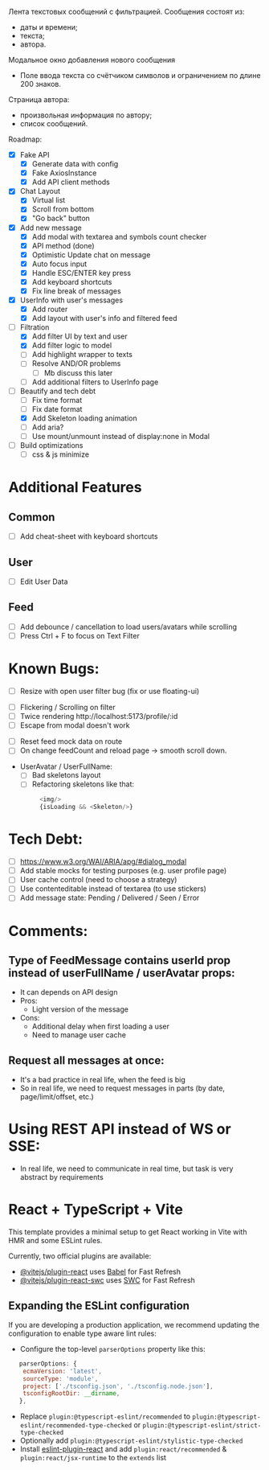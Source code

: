 Лента текстовых сообщений с фильтрацией.
Сообщения состоят из:
- даты и времени;
- текста;
- автора.

Модальное окно добавления нового сообщения
- Поле ввода текста со счётчиком символов и ограничением по длине 200 знаков.

Страница автора:
- произвольная информация по автору;
- список сообщений.

Roadmap:
- [x] Fake API 
  - [x] Generate data with config
  - [x] Fake AxiosInstance
  - [x] Add API client methods
- [x] Chat Layout
  - [x] Virtual list
  - [x] Scroll from bottom
  - [x] "Go back" button
- [x] Add new message
  - [x] Add modal with textarea and symbols count checker 
  - [x] API method (done)
  - [x] Optimistic Update chat on message
  - [x] Auto focus input 
  - [x] Handle ESC/ENTER key press
  - [x] Add keyboard shortcuts
  - [x] Fix line break of messages
- [x] UserInfo with user's messages
  - [x] Add router
  - [x] Add layout with user's info and filtered feed
- [ ] Filtration
  - [x] Add filter UI by text and user
  - [x] Add filter logic to model
  - [ ] Add highlight wrapper to texts
  - [ ] Resolve AND/OR problems
    - [ ] Mb discuss this later
  - [ ] Add additional filters to UserInfo page
  
- [ ] Beautify and tech debt
  - [ ] Fix time format
  - [ ] Fix date format
  - [x] Add Skeleton loading animation
  - [ ] Add aria?
  - [ ] Use mount/unmount instead of display:none in Modal 
- [ ] Build optimizations
  - [ ] css & js minimize

# Additional Features
## Common
- [ ] Add cheat-sheet with keyboard shortcuts
## User
- [ ] Edit User Data
## Feed
- [ ] Add debounce / cancellation to load users/avatars while scrolling
- [ ] Press Ctrl + F to focus on Text Filter

# Known Bugs:
  - [ ] Resize with open user filter bug (fix or use floating-ui)
  * [ ] Flickering / Scrolling on filter
  * [ ] Twice rendering http://localhost:5173/profile/:id
  * [ ] Escape from modal doesn't work
  - [ ] Reset feed mock data on route
  - [ ] On change feedCount and reload page -> smooth scroll down.
  - UserAvatar / UserFullName:
    - [ ] Bad skeletons layout
    - [ ] Refactoring skeletons like that:
      ```javascript lines
        <img/>
        {isLoading && <Skeleton/>}
      ```

# Tech Debt:
  - [ ] https://www.w3.org/WAI/ARIA/apg/#dialog_modal
  - [ ] Add stable mocks for testing purposes (e.g. user profile page)
  - [ ] User cache control (need to choose a strategy)
  - [ ] Use contenteditable instead of textarea (to use stickers)
  - [ ] Add message state: Pending / Delivered / Seen / Error

# Comments:

## Type of FeedMessage contains userId prop instead of userFullName / userAvatar props:
  - It can depends on API design
  - Pros:
    - Light version of the message
  - Cons:
    - Additional delay when first loading a user
    - Need to manage user cache
    
## Request all messages at once:
  - It's a bad practice in real life, when the feed is big
  - So in real life, we need to request messages in parts (by date, page/limit/offset, etc.)

# Using REST API instead of WS or SSE:
  - In real life, we need to communicate in real time, but task is very abstract by requirements

# React + TypeScript + Vite

This template provides a minimal setup to get React working in Vite with HMR and some ESLint rules.

Currently, two official plugins are available:

- [@vitejs/plugin-react](https://github.com/vitejs/vite-plugin-react/blob/main/packages/plugin-react/README.md) uses [Babel](https://babeljs.io/) for Fast Refresh
- [@vitejs/plugin-react-swc](https://github.com/vitejs/vite-plugin-react-swc) uses [SWC](https://swc.rs/) for Fast Refresh

## Expanding the ESLint configuration

If you are developing a production application, we recommend updating the configuration to enable type aware lint rules:

- Configure the top-level `parserOptions` property like this:

```js
   parserOptions: {
    ecmaVersion: 'latest',
    sourceType: 'module',
    project: ['./tsconfig.json', './tsconfig.node.json'],
    tsconfigRootDir: __dirname,
   },
```

- Replace `plugin:@typescript-eslint/recommended` to `plugin:@typescript-eslint/recommended-type-checked` or `plugin:@typescript-eslint/strict-type-checked`
- Optionally add `plugin:@typescript-eslint/stylistic-type-checked`
- Install [eslint-plugin-react](https://github.com/jsx-eslint/eslint-plugin-react) and add `plugin:react/recommended` & `plugin:react/jsx-runtime` to the `extends` list
